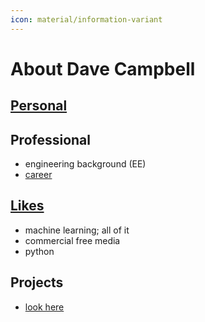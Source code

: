 ```yaml
---
icon: material/information-variant
---
```


# About Dave Campbell

## [Personal](personal/personal.md)

## Professional
- engineering background (EE)
- [career](career.md)

## [Likes](likes.md)
- machine learning; all of it
- commercial free media
- python

## Projects
- [look here](interests.md)
